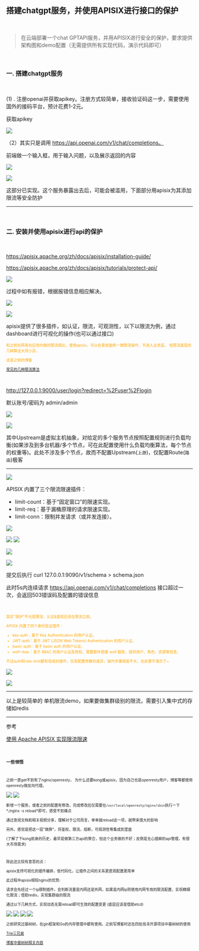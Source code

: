 ## 搭建chatgpt服务，并使用APISIX进行接口的保护

<br>

> 在云端部署一个chat GPTAPI服务，并用APISIX进行安全的保护，要求提供架构图和demo配置（无需提供所有实现代码，演示代码即可）

<br>

### 一. 搭建chatgpt服务

<br>

(1) . 注册openai并获取apikey。注册方式较简单，接收验证码这一步，需要使用国外的接码平台，预计花费1-2元。

获取apikey

![](1.png)



（2）其实只是调用 https://api.openai.com/v1/chat/completions。

前端做一个输入框，用于输入问题，以及展示返回的内容


![](2.png)

![](3.png)


这部分已实现。这个服务暴露出去后，可能会被滥用，下面部分用apisix为其添加限流等安全防护


---

<br>

### 二.  安装并使用apisix进行api的保护

<br>

https://apisix.apache.org/zh/docs/apisix/installation-guide/

https://apisix.apache.org/zh/docs/apisix/tutorials/protect-api/


![](4.png)

过程中如有报错，根据报错信息相应解决。

![](5.png)



![](6.png)


apisix提供了很多插件，如认证，限流，可观测性，以下以限流为例，通过dashboard进行可视化的操作(也可以通过接口)


<font size=1 color="orange">
和之前在网易在应用内做的限流相比，使用apisix，可以在更前面统一做限流操作，不进入业务层。 但限流底层的几种算法大同小异，

这是之前的博客


[常见的几种限流算法](https://dashen.tech/2022/05/02/%E5%B8%B8%E8%A7%81%E7%9A%84%E5%87%A0%E7%A7%8D%E9%99%90%E6%B5%81%E7%AE%97%E6%B3%95/)

</font>

<br>

http://127.0.0.1:9000/user/login?redirect=%2Fuser%2Flogin

默认账号/密码为 admin/admin


![](7.png)

![](8.png)


其中Upstream是虚拟主机抽象，对给定的多个服务节点按照配置规则进行负载均衡(如果涉及到多台机器/多个节点，可在此配置使用什么负载均衡算法，每个节点的权重等)。此处不涉及多个节点，故而不配置Upstream(`上游`)，仅配置Route(`路由`)极客


---


![](9.png)

APISIX 内置了三个限流限速插件：

- limit-count：基于“固定窗口”的限速实现。
- limit-req：基于漏桶原理的请求限速实现。
- limit-conn：限制并发请求（或并发连接）。


![](10.png)

![](11.png)
![](12.png)


![](13.png)

![](14.png)

提交后执行 curl 127.0.0.1:9090/v1/schema > schema.json


此时5s内连续请求 https://api.openai.com/v1/chat/completions 接口超过一次，会返回503错误码及配置的错误信息



<br>

<font size=1 color=orange>

其实"保护"不光是限流，认证&鉴权应该在限流之前。

APISIX 内置了四个身份验证插件：

- key-auth：基于 Key Authentication 的用户认证。
- JWT-auth：基于 JWT (JSON Web Tokens) Authentication 的用户认证。
- basic-auth：基于 basic auth 的用户认证。
- wolf-rbac：基于 RBAC 的用户认证及授权。需要额外搭建 wolf 服务，提供用户、角色、资源等信息。

不过auth和rate-limit都有现成的插件，仅有配置参数的差异，操作步骤相差不大，在此便不演示了~

</font>




![](0.png)

![](15.png)


---


以上是较简单的 单机限流demo，如果要做集群级别的限流，需要引入集中式的存储如redis

---


参考  

[使用 Apache APISIX 实现限流限速](https://apisix.apache.org/articles/Speed-Limiting-With-Apache-APISIX/)


<font size=1>


<br>

### 一些领悟

<br>


之前一直get不到有了nginx/openresty， 为什么还要kong或apisix，因为自己也是openresty用户，博客等都使用openresty做反向代理。

![](openresty.png)
![](reload.png)

新增一个服务，或者之前的配置有修改，完成修改后仅需要在`/usr/local/openresty/nginx/sbin`执行一下*./nginx -s reload*即可，感受不到痛点

通过查阅文档和相关视频分享，理解对于公司而言，单单就reload这一项，就带来很大的影响


另外，感觉是把这一层"做胖"，将鉴权，限流，熔断，可观测性等集成到里面

(了解了下kong前身的历史，最早是做第三方api的聚合，但这个业务做的不好；反倒是无心插柳的api管理，有很大市场需求)


<br>

除此还比较有意思的点：


apisix支持可视化的插件编排，低代码化，让插件之间的关系更直观配置更简单



此过程中apisix相较nginx的优势:




请求会先经过一个ip限制插件，会判断流量是内网还是外网，如果是内网ip则使用内网专用的限流配置，实现精细化限流；借助redis，实现集群级的限流


通过以下几种方式，实现动态无需reload即可生效的配置变更 (底层应该是借助etcd)

![](a.png)
![](b.png)
![](c.png)
![](d.png)


之前研究过基树树，在gin框架和Go的内存管理中都有使用。之前写博客时还在四处找寻开源项目中基树树的使用

[Trie三兄弟](https://dashen.tech/2020/08/10/Trie%E4%B8%89%E5%85%84%E5%BC%9F/#gin%E4%B8%AD%E7%94%A8%E5%88%B0%E7%9A%84httprouter%E5%BA%93)


[博客中基树树相关内容](https://www.google.com.hk/search?q=site%3Adashen.tech+%E5%9F%BA%E6%A0%91%E6%A0%91&newwindow=1&sxsrf=APwXEdeJ7zsqf4REHyErxJx8Ko0HuDJjlQ%3A1679995306406&ei=qrEiZMyYGLOD2roP9u2hqAQ&ved=0ahUKEwjMldmbpv79AhWzgVYBHfZ2CEUQ4dUDCA8&uact=5&oq=site%3Adashen.tech+%E5%9F%BA%E6%A0%91%E6%A0%91&gs_lcp=Cgxnd3Mtd2l6LXNlcnAQA0oECEEYAVCyBFjmH2CLIWgFcAB4AYABhAOIAaYmkgEGMi0xLjE0mAEAoAEBwAEB&sclient=gws-wiz-serp)

</font>
